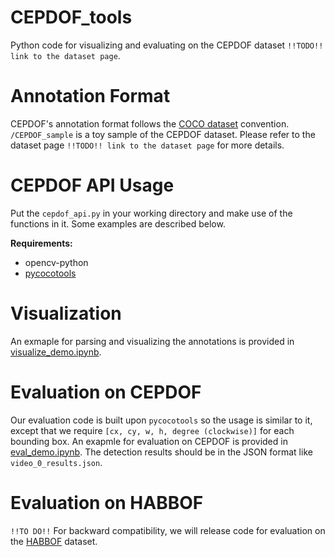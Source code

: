 # CEPDOF_tools
Python code for visualizing and evaluating on the CEPDOF dataset `!!TODO!! link to the dataset page`.


# Annotation Format
CEPDOF's annotation format follows the [COCO dataset](http://cocodataset.org/#home) convention. `/CEPDOF_sample` is a toy sample of the CEPDOF dataset. Please refer to the dataset page `!!TODO!! link to the dataset page` for more details.

# CEPDOF API Usage
Put the `cepdof_api.py` in your working directory and make use of the functions in it. Some examples are described below.

**Requirements:**
- opencv-python
- [pycocotools](https://github.com/cocodataset/cocoapi)

# Visualization
An exmaple for parsing and visualizing the annotations is provided in [visualize_demo.ipynb](https://github.com/duanzhiihao/CEPDOF_tools/blob/master/visualize_demo.ipynb).

# Evaluation on CEPDOF
Our evaluation code is built upon `pycocotools` so the usage is similar to it, except that we require `[cx, cy, w, h, degree (clockwise)]` for each bounding box. An exapmle for evaluation on CEPDOF is provided in [eval_demo.ipynb](https://github.com/duanzhiihao/CEPDOF_tools/blob/master/eval_demo.ipynb). The detection results should be in the JSON format like `video_0_results.json`.

# Evaluation on HABBOF
`!!TO DO!!` For backward compatibility, we will release code for evaluation on the [HABBOF](https://vip.bu.edu/habbof/) dataset.
